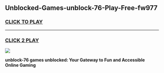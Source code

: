 
## Unblocked-Games-unblock-76-Play-Free-fw977
<h3>
<a href="https://premium76.site?title=unblock-76&ref=20M">CLICK TO PLAY</a></h3>
<hr>

<h3>
<a href="https://premium76.site?title=unblock-76&ref=20M">CLICK 2 PLAY</a>
  
</h3>

<a href="https://premium76.site?title=unblock-76&ref=19M"><img src="https://clearcache.store/games.png"></a>


**unblock-76 games unblocked: Your Gateway to Fun and Accessible Online Gaming**
